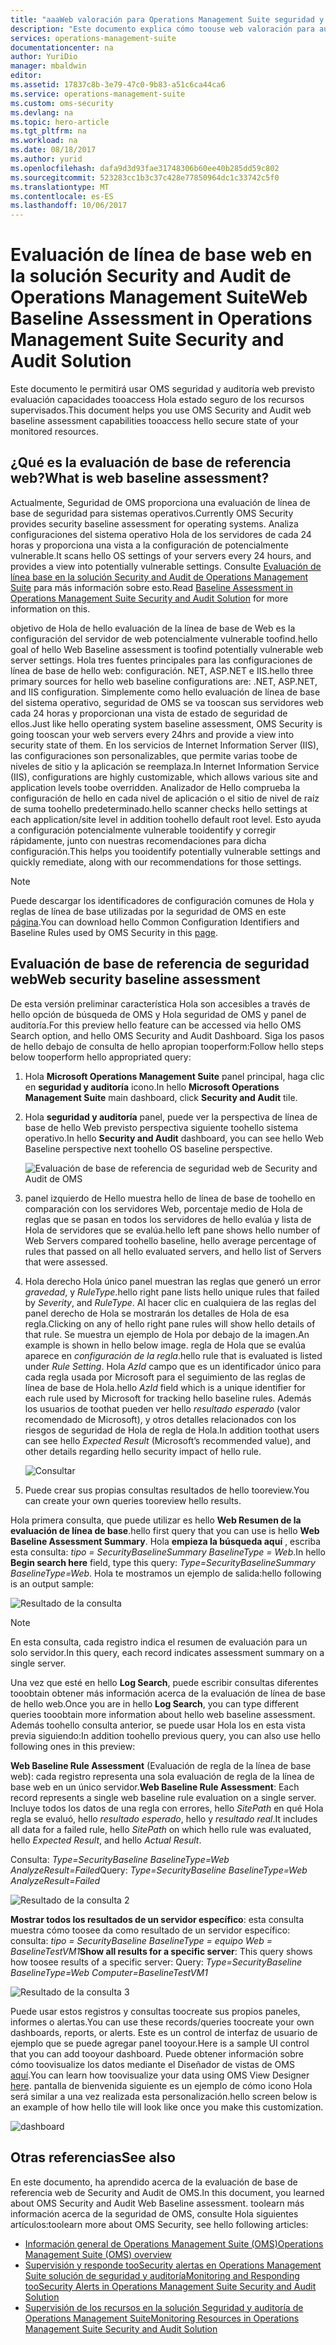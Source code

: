 ```yaml
---
title: "aaaWeb valoración para Operations Management Suite seguridad y auditoría solución previsto | Documentos de Microsoft"
description: "Este documento explica cómo toouse web valoración para auditoría y seguridad de OMS solución tooperform una evaluación de la línea de base de todos los servidores web supervisados para el propósito de seguridad y cumplimiento."
services: operations-management-suite
documentationcenter: na
author: YuriDio
manager: mbaldwin
editor: 
ms.assetid: 17837c8b-3e79-47c0-9b83-a51c6ca44ca6
ms.service: operations-management-suite
ms.custom: oms-security
ms.devlang: na
ms.topic: hero-article
ms.tgt_pltfrm: na
ms.workload: na
ms.date: 08/18/2017
ms.author: yurid
ms.openlocfilehash: dafa9d3d93fae31748306b60ee40b285dd59c802
ms.sourcegitcommit: 523283cc1b3c37c428e77850964dc1c33742c5f0
ms.translationtype: MT
ms.contentlocale: es-ES
ms.lasthandoff: 10/06/2017
---
```

# <a name="web-baseline-assessment-in-operations-management-suite-security-and-audit-solution"></a><span data-ttu-id="44060-103">Evaluación de línea de base web en la solución Security and Audit de Operations Management Suite</span><span class="sxs-lookup"><span data-stu-id="44060-103">Web Baseline Assessment in Operations Management Suite Security and Audit Solution</span></span>
<span data-ttu-id="44060-104">Este documento le permitirá usar OMS seguridad y auditoría web previsto evaluación capacidades tooaccess Hola estado seguro de los recursos supervisados.</span><span class="sxs-lookup"><span data-stu-id="44060-104">This document helps you use OMS Security and Audit web baseline assessment capabilities tooaccess hello secure state of your monitored resources.</span></span>

## <a name="what-is-web-baseline-assessment"></a><span data-ttu-id="44060-105">¿Qué es la evaluación de base de referencia web?</span><span class="sxs-lookup"><span data-stu-id="44060-105">What is web baseline assessment?</span></span>
<span data-ttu-id="44060-106">Actualmente, Seguridad de OMS proporciona una evaluación de línea de base de seguridad para sistemas operativos.</span><span class="sxs-lookup"><span data-stu-id="44060-106">Currently OMS Security provides security baseline assessment for operating systems.</span></span> <span data-ttu-id="44060-107">Analiza configuraciones del sistema operativo Hola de los servidores de cada 24 horas y proporciona una vista a la configuración de potencialmente vulnerable.</span><span class="sxs-lookup"><span data-stu-id="44060-107">It scans hello OS settings of your servers every 24 hours, and provides a view into potentially vulnerable settings.</span></span> <span data-ttu-id="44060-108">Consulte [Evaluación de línea base en la solución Security and Audit de Operations Management Suite](https://docs.microsoft.com/azure/operations-management-suite/oms-security-baseline) para más información sobre esto.</span><span class="sxs-lookup"><span data-stu-id="44060-108">Read [Baseline Assessment in Operations Management Suite Security and Audit Solution](https://docs.microsoft.com/azure/operations-management-suite/oms-security-baseline) for more information on this.</span></span>

<span data-ttu-id="44060-109">objetivo de Hola de hello evaluación de la línea de base de Web es la configuración del servidor de web potencialmente vulnerable toofind.</span><span class="sxs-lookup"><span data-stu-id="44060-109">hello goal of hello Web Baseline assessment is toofind potentially vulnerable web server settings.</span></span> <span data-ttu-id="44060-110">Hola tres fuentes principales para las configuraciones de línea de base de hello web: configuración. NET, ASP.NET e IIS.</span><span class="sxs-lookup"><span data-stu-id="44060-110">hello three primary sources for hello web baseline configurations are: .NET, ASP.NET, and IIS configuration.</span></span>  <span data-ttu-id="44060-111">Simplemente como hello evaluación de línea de base del sistema operativo, seguridad de OMS se va tooscan sus servidores web cada 24 horas y proporcionan una vista de estado de seguridad de ellos.</span><span class="sxs-lookup"><span data-stu-id="44060-111">Just like hello operating system baseline assessment, OMS Security is going tooscan your web servers every 24hrs and provide a view into security state of them.</span></span>  <span data-ttu-id="44060-112">En los servicios de Internet Information Server (IIS), las configuraciones son personalizables, que permite varias toobe de niveles de sitio y la aplicación se reemplaza.</span><span class="sxs-lookup"><span data-stu-id="44060-112">In Internet Information Service (IIS), configurations are highly customizable, which allows various site and application levels toobe overridden.</span></span> <span data-ttu-id="44060-113">Analizador de Hello comprueba la configuración de hello en cada nivel de aplicación o el sitio de nivel de raíz de suma toohello predeterminado.</span><span class="sxs-lookup"><span data-stu-id="44060-113">hello scanner checks hello settings at each application/site level in addition toohello default root level.</span></span> <span data-ttu-id="44060-114">Esto ayuda a configuración potencialmente vulnerable tooidentify y corregir rápidamente, junto con nuestras recomendaciones para dicha configuración.</span><span class="sxs-lookup"><span data-stu-id="44060-114">This helps you tooidentify potentially vulnerable settings and quickly remediate, along with our recommendations for those settings.</span></span>

>[!NOTE] 
><span data-ttu-id="44060-115">Puede descargar los identificadores de configuración comunes de Hola y reglas de línea de base utilizadas por la seguridad de OMS en este [página](https://gallery.technet.microsoft.com/Azure-Security-Center-a789e335?redir=0).</span><span class="sxs-lookup"><span data-stu-id="44060-115">You can download hello Common Configuration Identifiers and Baseline Rules used by OMS Security in this [page](https://gallery.technet.microsoft.com/Azure-Security-Center-a789e335?redir=0).</span></span>


## <a name="web-security-baseline-assessment"></a><span data-ttu-id="44060-116">Evaluación de base de referencia de seguridad web</span><span class="sxs-lookup"><span data-stu-id="44060-116">Web security baseline assessment</span></span>

<span data-ttu-id="44060-117">De esta versión preliminar característica Hola son accesibles a través de hello opción de búsqueda de OMS y Hola seguridad de OMS y panel de auditoría.</span><span class="sxs-lookup"><span data-stu-id="44060-117">For this preview hello feature can be accessed via hello OMS Search option, and hello OMS Security and Audit Dashboard.</span></span> <span data-ttu-id="44060-118">Siga los pasos de hello debajo de consulta de hello apropian tooperform:</span><span class="sxs-lookup"><span data-stu-id="44060-118">Follow hello steps below tooperform hello appropriated query:</span></span>

1. <span data-ttu-id="44060-119">Hola **Microsoft Operations Management Suite** panel principal, haga clic en **seguridad y auditoría** icono.</span><span class="sxs-lookup"><span data-stu-id="44060-119">In hello **Microsoft Operations Management Suite** main dashboard, click **Security and Audit** tile.</span></span>
2. <span data-ttu-id="44060-120">Hola **seguridad y auditoría** panel, puede ver la perspectiva de línea de base de hello Web previsto perspectiva siguiente toohello sistema operativo.</span><span class="sxs-lookup"><span data-stu-id="44060-120">In hello **Security and Audit** dashboard, you can see hello Web Baseline perspective next toohello OS baseline perspective.</span></span>
   
    ![Evaluación de base de referencia de seguridad web de Security and Audit de OMS](./media/oms-security-web-baseline/oms-security-web-baseline-fig5.png)

3. <span data-ttu-id="44060-122">panel izquierdo de Hello muestra hello de línea de base de toohello en comparación con los servidores Web, porcentaje medio de Hola de reglas que se pasan en todos los servidores de hello evalúa y lista de Hola de servidores que se evalúa.</span><span class="sxs-lookup"><span data-stu-id="44060-122">hello left pane shows hello number of Web Servers compared toohello baseline, hello average percentage of rules that passed on all hello evaluated servers, and hello list of Servers that were assessed.</span></span>
4. <span data-ttu-id="44060-123">Hola derecho Hola único panel muestran las reglas que generó un error *gravedad*, y *RuleType*.</span><span class="sxs-lookup"><span data-stu-id="44060-123">hello right pane lists hello unique rules that failed by *Severity*, and *RuleType*.</span></span> <span data-ttu-id="44060-124">Al hacer clic en cualquiera de las reglas del panel derecho de Hola se mostrarán los detalles de Hola de esa regla.</span><span class="sxs-lookup"><span data-stu-id="44060-124">Clicking on any of hello right pane rules will show hello details of that rule.</span></span> <span data-ttu-id="44060-125">Se muestra un ejemplo de Hola por debajo de la imagen.</span><span class="sxs-lookup"><span data-stu-id="44060-125">An example is shown in hello below image.</span></span> <span data-ttu-id="44060-126">regla de Hola que se evalúa aparece en *configuración de la regla*.</span><span class="sxs-lookup"><span data-stu-id="44060-126">hello rule that is evaluated is listed under *Rule Setting*.</span></span> <span data-ttu-id="44060-127">Hola *AzId* campo que es un identificador único para cada regla usada por Microsoft para el seguimiento de las reglas de línea de base de Hola.</span><span class="sxs-lookup"><span data-stu-id="44060-127">hello *AzId* field which is a unique identifier for each rule used by Microsoft for tracking hello baseline rules.</span></span> <span data-ttu-id="44060-128">Además los usuarios de toothat pueden ver hello *resultado esperado* (valor recomendado de Microsoft), y otros detalles relacionados con los riesgos de seguridad de Hola de regla de Hola.</span><span class="sxs-lookup"><span data-stu-id="44060-128">In addition toothat users can see hello *Expected Result* (Microsoft’s recommended value), and other details regarding hello security impact of hello rule.</span></span>
    
    ![Consultar](./media/oms-security-web-baseline/oms-security-web-baseline-fig6.png)

5. <span data-ttu-id="44060-130">Puede crear sus propias consultas resultados de hello tooreview.</span><span class="sxs-lookup"><span data-stu-id="44060-130">You can create your own queries tooreview hello results.</span></span> 

<span data-ttu-id="44060-131">Hola primera consulta, que puede utilizar es hello **Web Resumen de la evaluación de línea de base**.</span><span class="sxs-lookup"><span data-stu-id="44060-131">hello first query that you can use is hello **Web Baseline Assessment Summary**.</span></span> <span data-ttu-id="44060-132">Hola **empieza la búsqueda aquí** , escriba esta consulta: *tipo = SecurityBaselineSummary BaselineType = Web*.</span><span class="sxs-lookup"><span data-stu-id="44060-132">In hello **Begin search here** field, type this query: *Type=SecurityBaselineSummary BaselineType=Web*.</span></span> <span data-ttu-id="44060-133">Hola te mostramos un ejemplo de salida:</span><span class="sxs-lookup"><span data-stu-id="44060-133">hello following is an output sample:</span></span>

![Resultado de la consulta](./media/oms-security-web-baseline/oms-security-web-baseline-fig7.png)

>[!NOTE] 
><span data-ttu-id="44060-135">En esta consulta, cada registro indica el resumen de evaluación para un solo servidor.</span><span class="sxs-lookup"><span data-stu-id="44060-135">In this query, each record indicates assessment summary on a single server.</span></span>

<span data-ttu-id="44060-136">Una vez que esté en hello **Log Search**, puede escribir consultas diferentes tooobtain obtener más información acerca de la evaluación de línea de base de hello web.</span><span class="sxs-lookup"><span data-stu-id="44060-136">Once you are in hello **Log Search**, you can type different queries tooobtain more information about hello web baseline assessment.</span></span> <span data-ttu-id="44060-137">Además toohello consulta anterior, se puede usar Hola los en esta vista previa siguiendo:</span><span class="sxs-lookup"><span data-stu-id="44060-137">In addition toohello previous query, you can also use hello following ones in this preview:</span></span>

<span data-ttu-id="44060-138">**Web Baseline Rule Assessment** (Evaluación de regla de la línea de base web): cada registro representa una sola evaluación de regla de la línea de base web en un único servidor.</span><span class="sxs-lookup"><span data-stu-id="44060-138">**Web Baseline Rule Assessment**: Each record represents a single web baseline rule evaluation on a single server.</span></span> <span data-ttu-id="44060-139">Incluye todos los datos de una regla con errores, hello *SitePath* en qué Hola regla se evaluó, hello *resultado esperado*, hello y *resultado real*.</span><span class="sxs-lookup"><span data-stu-id="44060-139">It includes all data for a failed rule, hello *SitePath* on which hello rule was evaluated, hello *Expected Result*, and hello *Actual Result*.</span></span>

<span data-ttu-id="44060-140">Consulta: *Type=SecurityBaseline BaselineType=Web AnalyzeResult=Failed*</span><span class="sxs-lookup"><span data-stu-id="44060-140">Query: *Type=SecurityBaseline BaselineType=Web AnalyzeResult=Failed*</span></span>

![Resultado de la consulta 2](./media/oms-security-web-baseline/oms-security-web-baseline-fig8.png)

<span data-ttu-id="44060-142">**Mostrar todos los resultados de un servidor específico**: esta consulta muestra cómo toosee da como resultado de un servidor específico: consulta: *tipo = SecurityBaseline BaselineType = equipo Web = BaselineTestVM1*</span><span class="sxs-lookup"><span data-stu-id="44060-142">**Show all results for a specific server**: This query shows how toosee results of a specific server: Query: *Type=SecurityBaseline BaselineType=Web Computer=BaselineTestVM1*</span></span>

![Resultado de la consulta 3](./media/oms-security-web-baseline/oms-security-web-baseline-fig3.png)

<span data-ttu-id="44060-144">Puede usar estos registros y consultas toocreate sus propios paneles, informes o alertas.</span><span class="sxs-lookup"><span data-stu-id="44060-144">You can use these records/queries toocreate your own dashboards, reports, or alerts.</span></span> <span data-ttu-id="44060-145">Este es un control de interfaz de usuario de ejemplo que se puede agregar panel tooyour.</span><span class="sxs-lookup"><span data-stu-id="44060-145">Here is a sample UI control that you can add tooyour dashboard.</span></span> <span data-ttu-id="44060-146">Puede obtener información sobre cómo toovisualize los datos mediante el Diseñador de vistas de OMS [aquí](https://blogs.technet.microsoft.com/msoms/2016/06/30/oms-view-designer-visualize-your-data-your-way/).</span><span class="sxs-lookup"><span data-stu-id="44060-146">You can learn how toovisualize your data using OMS View Designer [here](https://blogs.technet.microsoft.com/msoms/2016/06/30/oms-view-designer-visualize-your-data-your-way/).</span></span> <span data-ttu-id="44060-147">pantalla de bienvenida siguiente es un ejemplo de cómo icono Hola será similar a una vez realizada esta personalización.</span><span class="sxs-lookup"><span data-stu-id="44060-147">hello screen below is an example of how hello tile will look like once you make this customization.</span></span>

![dashboard](./media/oms-security-web-baseline/oms-security-web-baseline-fig4.png)

## <a name="see-also"></a><span data-ttu-id="44060-149">Otras referencias</span><span class="sxs-lookup"><span data-stu-id="44060-149">See also</span></span>
<span data-ttu-id="44060-150">En este documento, ha aprendido acerca de la evaluación de base de referencia web de Security and Audit de OMS.</span><span class="sxs-lookup"><span data-stu-id="44060-150">In this document, you learned about OMS Security and Audit Web Baseline assessment.</span></span> <span data-ttu-id="44060-151">toolearn más información acerca de la seguridad de OMS, consulte Hola siguientes artículos:</span><span class="sxs-lookup"><span data-stu-id="44060-151">toolearn more about OMS Security, see hello following articles:</span></span>

* [<span data-ttu-id="44060-152">Información general de Operations Management Suite (OMS)</span><span class="sxs-lookup"><span data-stu-id="44060-152">Operations Management Suite (OMS) overview</span></span>](operations-management-suite-overview.md)
* [<span data-ttu-id="44060-153">Supervisión y responde tooSecurity alertas en Operations Management Suite solución de seguridad y auditoría</span><span class="sxs-lookup"><span data-stu-id="44060-153">Monitoring and Responding tooSecurity Alerts in Operations Management Suite Security and Audit Solution</span></span>](oms-security-responding-alerts.md)
* [<span data-ttu-id="44060-154">Supervisión de los recursos en la solución Seguridad y auditoría de Operations Management Suite</span><span class="sxs-lookup"><span data-stu-id="44060-154">Monitoring Resources in Operations Management Suite Security and Audit Solution</span></span>](oms-security-monitoring-resources.md)

